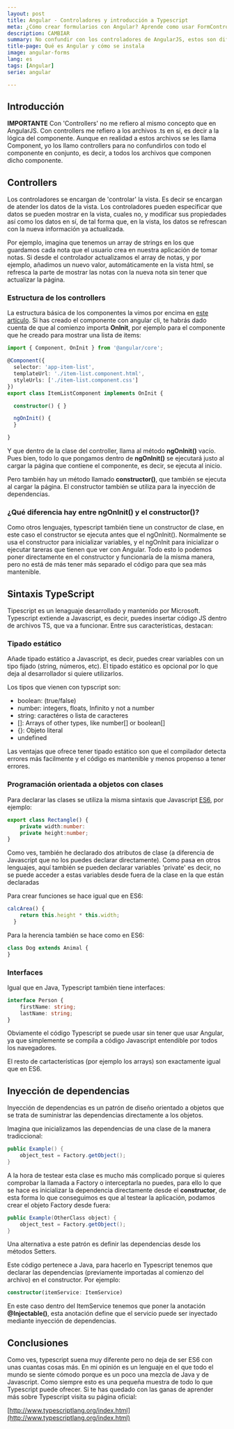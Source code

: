 ```yaml
---
layout: post
title: Angular - Controladores y introducción a Typescript
meta: ¿Cómo crear formularios con Angular? Aprende como usar FormControl, FormGroup y FormBuilder en Angular
description: CAMBIAR
summary: No confundir con los controladores de AngularJS, estos son diferentes. Por controladores me refiero al archivo .ts que controla la vista y la lógica del componente. Además explico por encima los conceptos fundamentales de TypeScript
title-page: Qué es Angular y cómo se instala
image: angular-forms
lang: es
tags: [Angular] 
serie: angular

---
```


## Introducción

**IMPORTANTE** Con 'Controllers' no me refiero al mismo concepto que en AngularJS. Con controllers me refiero a los archivos .ts en sí, es decir a la lógica del componente. Aunque en realidad a estos archivos se les llama Component, yo los llamo controllers para no confundirlos con todo el componente en conjunto, es decir, a todos los archivos que componen dicho componente.

## Controllers 

Los controladores se encargan de 'controlar' la vista. Es decir se encargan de atender los datos de la vista. Los controladores pueden especificar que datos se pueden mostrar en la vista, cuales no, y modificar sus propiedades así como los datos en sí, de tal forma que, en la vista, los datos se refrescan con la nueva información ya actualizada. 

Por ejemplo, imagina que tenemos un array de strings en los que guardamos cada nota que el usuario crea en nuestra aplicación de tomar notas. Si desde el controlador actualizamos el array de notas, y por ejemplo, añadimos un nuevo valor, automáticamente en la vista html, se refresca la parte de mostrar las notas con la nueva nota sin tener que actualizar la página.

### Estructura de los controllers

La estructura básica de los componentes la vimos por encima en [este artículo]({{site.baseurl}}/angular-componentes-routing). Si has creado el componente con angular cli, te habrás dado cuenta de que al comienzo importa **OnInit**, por ejemplo para el componente que he creado para mostrar una lista de items:

```typescript
import { Component, OnInit } from '@angular/core';

@Component({
  selector: 'app-item-list',
  templateUrl: './item-list.component.html',
  styleUrls: ['./item-list.component.css']
})
export class ItemListComponent implements OnInit {

  constructor() { }

  ngOnInit() {
  }

}

```

Y que dentro de la clase del controller, llama al método **ngOnInit()** vacío. Pues bien, todo lo que pongamos dentro de **ngOnInit()** se ejecutará justo al cargar 
la página que contiene el componente, es decir, se ejecuta al inicio.

Pero también hay un método llamado **constructor()**, que también se ejecuta al cargar la página. El constructor también se utiliza para la inyección de dependencias.

### ¿Qué diferencia hay entre ngOnInit() y el constructor()?

Como otros lenguajes, typescript también tiene un constructor de clase, en este caso el constructor se ejecuta antes que el ngOnInit().
Normalmente se usa el constructor para inicializar variables, y el ngOnInit para inicializar o ejecutar tareras que tienen que ver con Angular. Todo esto lo podemos poner directamente en el constructor y funcionaría de la misma manera, pero no está de más tener más separado el código para que sea más mantenible.

## Sintaxis TypeScript

Tipescript es un lenaguaje desarrollado y mantenido por Microsoft. Typescript extiende a Javascript, es decir, puedes insertar código JS dentro de archivos TS, que va a funcionar. Entre sus características, destacan:

### Tipado estático

Añade tipado estático a Javascript, es decir, puedes crear variables con un tipo fijado (string, números, etc). El tipado estático es opcional por lo que deja al desarrollador si quiere utilizarlos.

Los tipos que vienen con typscript son:

- boolean: (true/false)
- number: integers, floats, Infinito y not a number
- string: caractéres o lista de caracteres
- []: Arrays of other types, like number[] or boolean[]
- {}: Objeto literal
- undefined 

Las ventajas que ofrece tener tipado estático son que el compilador detecta errores más facilmente y el código es mantenible y menos propenso a tener errores.

### Programación orientada a objetos con clases

Para declarar las clases se utiliza la misma sintaxis que Javascript [ES6](https://developer.mozilla.org/es/docs/Web/JavaScript/Referencia/Classes), por ejemplo:

```typescript
export class Rectangle() {
    private width:number:
    private height:number;
}
```
Como ves, también he declarado dos atributos de clase (a diferencia de Javascript que no los puedes declarar directamente). Como pasa en otros lenguajes, aquí también se pueden declarar variables 'private' es decir, no se puede acceder a estas variables desde fuera de la clase en la que están declaradas

Para crear funciones se hace igual que en ES6:

```typescript
calcArea() {
    return this.height * this.width;
  }
```

Para la herencia también se hace como en ES6:

```typescript
class Dog extends Animal {
}
```

### Interfaces

Igual que en Java, Typescript también tiene interfaces:

```typescript
interface Person {
    firstName: string;
    lastName: string;
}
```
Obviamente el código Typescript se puede usar sin tener que usar Angular, ya que simplemente se compila a código Javascript entendible por todos los navegadores.

El resto de cartacterísticas (por ejemplo los arrays) son exactamente igual que en ES6.

## Inyección de dependencias

Inyección de dependencias es un patrón de diseño orientado a objetos que se trata de suministrar las dependencias directamente a los objetos.

Imagina que inicializamos las dependencias de una clase de la manera tradiccional:

```java
public Example() {
    object_test = Factory.getObject();
}
```

A la hora de testear esta clase es mucho más complicado porque si quieres comprobar la llamada a Factory o interceptarla no puedes, para ello lo que se hace es inicializar la dependencia directamente desde el **constructor**, de esta forma lo que conseguimos es que al testear la aplicación, podamos crear el objeto Factory desde fuera:

```java
public Example(OtherClass object) {
    object_test = Factory.getObject();
}
```
Una alternativa a este patrón es definir las dependencias desde los métodos Setters.

Este código pertenece a Java, para hacerlo en Typescript tenemos que declarar las dependencias (previamente importadas al comienzo del archivo) en el constructor. Por ejemplo:

```typescript
constructor(itemService: ItemService)
```

En este caso dentro del ItemService tenemos que poner la anotación **@Injectable()**, esta anotación define que el servicio puede ser inyectado mediante inyección de dependencias.

## Conclusiones

Como ves, typescript suena muy diferente pero no deja de ser ES6 con unas cuantas cosas más. En mi opinión es un lenguaje en el que todo el mundo se siente cómodo porque es un poco una mezcla de Java y de Javascript. Como siempre esto es una pequeña muestra de todo lo que Typescript puede ofrecer. Si te has quedado con las ganas de aprender más sobre Typescript visita su página oficial:

[http://www.typescriptlang.org/index.html](http://www.typescriptlang.org/index.html)